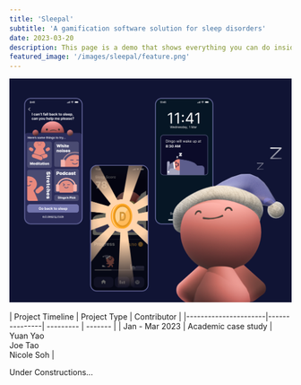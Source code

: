 ```yaml
---
title: 'Sleepal'
subtitle: 'A gamification software solution for sleep disorders'
date: 2023-03-20
description: This page is a demo that shows everything you can do inside portfolio and blog posts.
featured_image: '/images/sleepal/feature.png'
---
```


![](/images/sleepal/feature.png)

| Project Timeline  | Project Type  | Contributor |
|----------------------|---------------| --------- | ------- |
| Jan - Mar 2023 | Academic case study | Yuan Yao <br /> Joe Tao <br /> Nicole Soh | 

Under Constructions...